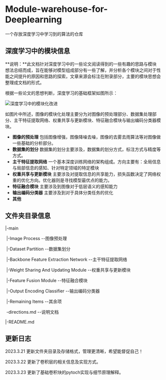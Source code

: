 # Module-warehouse-for-Deeplearning
一个存放深度学习中学习到的算法的仓库

## 深度学习中的模块信息

**说明：**此文档针对深度学习中的一些论文阅读得到的一些有趣的思路与模块想法总结而成，旨在能够对模型组成部分有一些了解，并分析各个模块之间对于性能之间提升的原因和思路的探索，文章来源会标注在附录部分，主要的模块思想会整理成文档的形式。

根据一些论文的思想判断，深度学习的基础框架如图所示：

![深度学习中的模块化改进](https://cdn.jsdelivr.net/gh/Cola-without-Sugar/markdown_img/202302221729277.png)

如图片中所述，图像的模块化处理主要分为对图像的预处理部分、数据集处理部分、主干特征提取网络、权重共享与更新模块、特征融合模块与输出编码分类器模块。

* **图像的预处理**  包括图像增强，图像降噪去噪，图像的去雾去雨算法等对图像做一些基础的分析部分。
* **数据集的划分**  数据集的划分主要涉及，数据集的划分方式，标注方式与精度等方式。
* **主干特征提取网络** 一个基本深度训练网络的架构组成。方向主要有：全局信息与局部信息的感知、针对特定领域的特定模块
* **权重共享与更新模块** 主要涉及对提取信息的共享能力，损失函数决定了网络权重的优化方向。优化器则是寻找模型最优点的能力。
* **特征融合模块** 主要涉及到图像对于低层语义的感知能力
* **输出编码分类器** 主要涉及到对于具体分类任务的优化
* **其他** 



## 文件夹目录信息

|-main

​	|-Image Process												 --图像预处理

​	|-Dataset Partition											 --数据集划分

​	|-Backbone Feature Extraction Network	   --主干特征提取网络

​	|-Weight Sharing And Updating Module       --权重共享与更新模块

​	|-Feature Fusion Module								 --特征融合模块

​	|-Output Encoding Classifier						   --输出编码分类器

​	|-Remaining Items											--其余项

​	-directions.md                                                   --说明文档

|-README.md

## 更新日志

2023.3.21	 更新文件夹目录及存储格式，管理更清晰，希望能督促自己！

2023.3.22 	更新了卷积层的相关信息及实现方式。

2023.3.23	 更新了基础卷积块的pytoch实现与细节原理解释。
